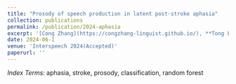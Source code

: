```yaml
---
title: "Prosody of speech production in latent post-stroke aphasia"
collection: publications
permalink: /publication/2024-aphasia
excerpt: '[Cong Zhang](https://congzhang-linguist.github.io/), **Tong Li**, Gayle DeDe, and Christos Salis'
date: 2024-06-1
venue: 'Interspeech 2024(Accepted)'
paperurl: ''
---
```


*Index Terms:* aphasia, stroke, prosody, classification, random forest
